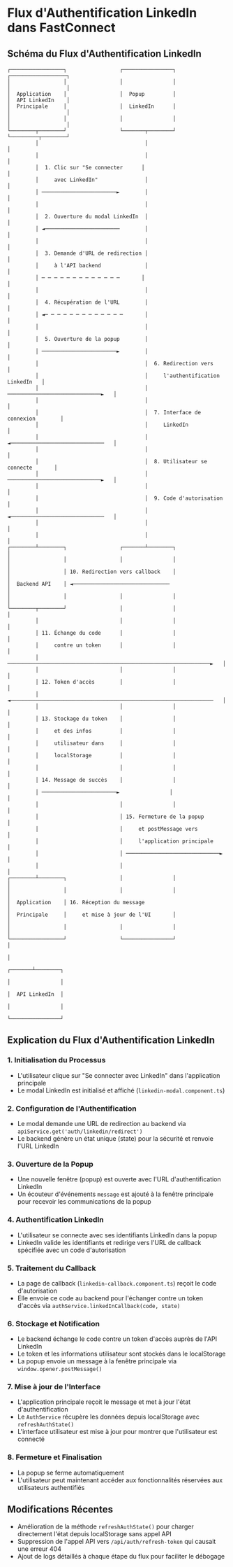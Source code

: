 # Flux d'Authentification LinkedIn dans FastConnect

## Schéma du Flux d'Authentification LinkedIn

```
┌─────────────────┐                 ┌────────────────┐                ┌──────────────────┐
│                 │                 │                │                │                  │
│  Application    │                 │  Popup         │                │  API LinkedIn    │
│  Principale     │                 │  LinkedIn      │                │                  │
│                 │                 │                │                │                  │
└────────┬────────┘                 └───────┬────────┘                └─────────┬────────┘
         │                                  │                                   │
         │                                  │                                   │
         │  1. Clic sur "Se connecter      │                                   │
         │     avec LinkedIn"               │                                   │
         │ ────────────────────────►        │                                   │
         │                                  │                                   │
         │  2. Ouverture du modal LinkedIn  │                                   │
         │ ◄────────────────────────        │                                   │
         │                                  │                                   │
         │  3. Demande d'URL de redirection │                                   │
         │     à l'API backend              │                                   │
         │ ─ ─ ─ ─ ─ ─ ─ ─ ─ ─ ─ ─ ─       │                                   │
         │                                  │                                   │
         │  4. Récupération de l'URL        │                                   │
         │ ◄─ ─ ─ ─ ─ ─ ─ ─ ─ ─ ─ ─ ─       │                                   │
         │                                  │                                   │
         │  5. Ouverture de la popup        │                                   │
         │ ────────────────────────►        │                                   │
         │                                  │  6. Redirection vers              │
         │                                  │     l'authentification LinkedIn   │
         │                                  │ ──────────────────────────────►   │
         │                                  │                                   │
         │                                  │  7. Interface de connexion        │
         │                                  │     LinkedIn                      │
         │                                  │ ◄──────────────────────────────   │
         │                                  │                                   │
         │                                  │  8. Utilisateur se connecte       │
         │                                  │ ──────────────────────────────►   │
         │                                  │                                   │
         │                                  │  9. Code d'autorisation           │
         │                                  │ ◄──────────────────────────────   │
         │                                  │                                   │
         │                                  │                                   │
┌────────┴────────┐                 ┌───────┴────────┐                          │
│                 │                 │                │                          │
│                 │ 10. Redirection vers callback    │                          │
│  Backend API    │ ◄───────────────────────────────                           │
│                 │                 │                │                          │
└────────┬────────┘                 │                │                          │
         │                          │                │                          │
         │ 11. Échange du code      │                │                          │
         │     contre un token      │                │                          │
         │ ─────────────────────────────────────────────────────────────────►   │
         │                          │                │                          │
         │ 12. Token d'accès        │                │                          │
         │ ◄─────────────────────────────────────────────────────────────────   │
         │                          │                │                          │
         │ 13. Stockage du token    │                │                          │
         │     et des infos         │                │                          │
         │     utilisateur dans     │                │                          │
         │     localStorage         │                │                          │
         │                          │                │                          │
         │ 14. Message de succès    │                │                          │
         │ ────────────────────────►                │                          │
         │                          │                │                          │
         │                          │ 15. Fermeture de la popup                 │
         │                          │     et postMessage vers                   │
         │                          │     l'application principale              │
         │                          │ ──────────────────────────────►           │
         │                          │                                           │
┌────────┴────────┐                 │                │                          │
│                 │                 │                │                          │
│  Application    │ 16. Réception du message                                    │
│  Principale     │     et mise à jour de l'UI       │                          │
│                 │                 │                │                          │
└─────────────────┘                 └────────────────┘                          │
                                                                                │
                                                                        ┌───────┴────────┐
                                                                        │                │
                                                                        │  API LinkedIn  │
                                                                        │                │
                                                                        └────────────────┘
```

## Explication du Flux d'Authentification LinkedIn

### 1. Initialisation du Processus
- L'utilisateur clique sur "Se connecter avec LinkedIn" dans l'application principale
- Le modal LinkedIn est initialisé et affiché (`linkedin-modal.component.ts`)

### 2. Configuration de l'Authentification
- Le modal demande une URL de redirection au backend via `apiService.get('auth/linkedin/redirect')`
- Le backend génère un état unique (state) pour la sécurité et renvoie l'URL LinkedIn

### 3. Ouverture de la Popup
- Une nouvelle fenêtre (popup) est ouverte avec l'URL d'authentification LinkedIn
- Un écouteur d'événements `message` est ajouté à la fenêtre principale pour recevoir les communications de la popup

### 4. Authentification LinkedIn
- L'utilisateur se connecte avec ses identifiants LinkedIn dans la popup
- LinkedIn valide les identifiants et redirige vers l'URL de callback spécifiée avec un code d'autorisation

### 5. Traitement du Callback
- La page de callback (`linkedin-callback.component.ts`) reçoit le code d'autorisation
- Elle envoie ce code au backend pour l'échanger contre un token d'accès via `authService.linkedInCallback(code, state)`

### 6. Stockage et Notification
- Le backend échange le code contre un token d'accès auprès de l'API LinkedIn
- Le token et les informations utilisateur sont stockés dans le localStorage
- La popup envoie un message à la fenêtre principale via `window.opener.postMessage()`

### 7. Mise à jour de l'Interface
- L'application principale reçoit le message et met à jour l'état d'authentification
- Le `AuthService` récupère les données depuis localStorage avec `refreshAuthState()`
- L'interface utilisateur est mise à jour pour montrer que l'utilisateur est connecté

### 8. Fermeture et Finalisation
- La popup se ferme automatiquement
- L'utilisateur peut maintenant accéder aux fonctionnalités réservées aux utilisateurs authentifiés

## Modifications Récentes
- Amélioration de la méthode `refreshAuthState()` pour charger directement l'état depuis localStorage sans appel API
- Suppression de l'appel API vers `/api/auth/refresh-token` qui causait une erreur 404
- Ajout de logs détaillés à chaque étape du flux pour faciliter le débogage
